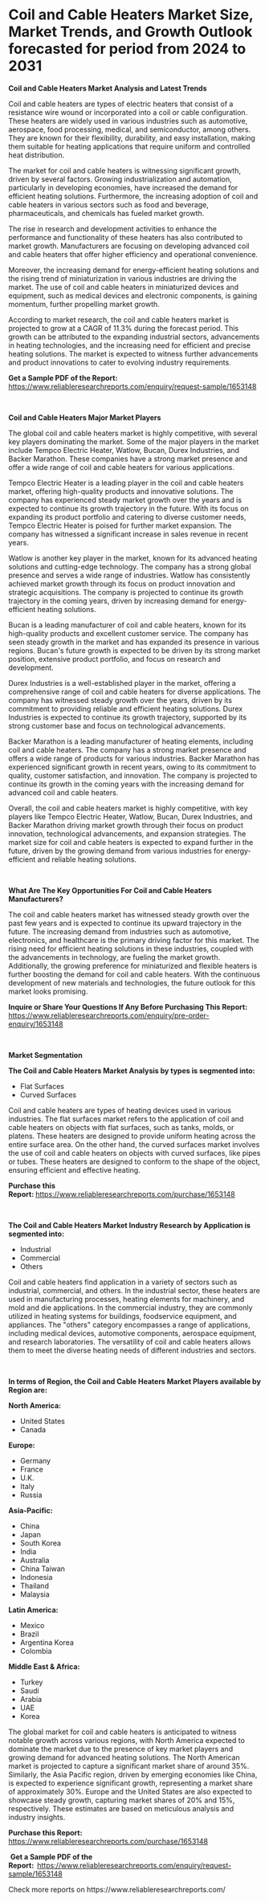 <p><h1>Coil and Cable Heaters Market Size, Market Trends, and Growth Outlook forecasted for period from 2024 to 2031</h1></p><p><strong>Coil and Cable Heaters Market Analysis and Latest Trends</strong></p>
<p><p>Coil and cable heaters are types of electric heaters that consist of a resistance wire wound or incorporated into a coil or cable configuration. These heaters are widely used in various industries such as automotive, aerospace, food processing, medical, and semiconductor, among others. They are known for their flexibility, durability, and easy installation, making them suitable for heating applications that require uniform and controlled heat distribution.</p><p>The market for coil and cable heaters is witnessing significant growth, driven by several factors. Growing industrialization and automation, particularly in developing economies, have increased the demand for efficient heating solutions. Furthermore, the increasing adoption of coil and cable heaters in various sectors such as food and beverage, pharmaceuticals, and chemicals has fueled market growth.</p><p>The rise in research and development activities to enhance the performance and functionality of these heaters has also contributed to market growth. Manufacturers are focusing on developing advanced coil and cable heaters that offer higher efficiency and operational convenience.</p><p>Moreover, the increasing demand for energy-efficient heating solutions and the rising trend of miniaturization in various industries are driving the market. The use of coil and cable heaters in miniaturized devices and equipment, such as medical devices and electronic components, is gaining momentum, further propelling market growth.</p><p>According to market research, the coil and cable heaters market is projected to grow at a CAGR of 11.3% during the forecast period. This growth can be attributed to the expanding industrial sectors, advancements in heating technologies, and the increasing need for efficient and precise heating solutions. The market is expected to witness further advancements and product innovations to cater to evolving industry requirements.</p></p>
<p><strong>Get a Sample PDF of the Report:&nbsp;</strong> <a href="https://www.reliableresearchreports.com/enquiry/request-sample/1653148">https://www.reliableresearchreports.com/enquiry/request-sample/1653148</a></p>
<p>&nbsp;</p>
<p><strong>Coil and Cable Heaters Major Market Players</strong></p>
<p><p>The global coil and cable heaters market is highly competitive, with several key players dominating the market. Some of the major players in the market include Tempco Electric Heater, Watlow, Bucan, Durex Industries, and Backer Marathon. These companies have a strong market presence and offer a wide range of coil and cable heaters for various applications.</p><p>Tempco Electric Heater is a leading player in the coil and cable heaters market, offering high-quality products and innovative solutions. The company has experienced steady market growth over the years and is expected to continue its growth trajectory in the future. With its focus on expanding its product portfolio and catering to diverse customer needs, Tempco Electric Heater is poised for further market expansion. The company has witnessed a significant increase in sales revenue in recent years.</p><p>Watlow is another key player in the market, known for its advanced heating solutions and cutting-edge technology. The company has a strong global presence and serves a wide range of industries. Watlow has consistently achieved market growth through its focus on product innovation and strategic acquisitions. The company is projected to continue its growth trajectory in the coming years, driven by increasing demand for energy-efficient heating solutions.</p><p>Bucan is a leading manufacturer of coil and cable heaters, known for its high-quality products and excellent customer service. The company has seen steady growth in the market and has expanded its presence in various regions. Bucan's future growth is expected to be driven by its strong market position, extensive product portfolio, and focus on research and development.</p><p>Durex Industries is a well-established player in the market, offering a comprehensive range of coil and cable heaters for diverse applications. The company has witnessed steady growth over the years, driven by its commitment to providing reliable and efficient heating solutions. Durex Industries is expected to continue its growth trajectory, supported by its strong customer base and focus on technological advancements.</p><p>Backer Marathon is a leading manufacturer of heating elements, including coil and cable heaters. The company has a strong market presence and offers a wide range of products for various industries. Backer Marathon has experienced significant growth in recent years, owing to its commitment to quality, customer satisfaction, and innovation. The company is projected to continue its growth in the coming years with the increasing demand for advanced coil and cable heaters.</p><p>Overall, the coil and cable heaters market is highly competitive, with key players like Tempco Electric Heater, Watlow, Bucan, Durex Industries, and Backer Marathon driving market growth through their focus on product innovation, technological advancements, and expansion strategies. The market size for coil and cable heaters is expected to expand further in the future, driven by the growing demand from various industries for energy-efficient and reliable heating solutions.</p></p>
<p>&nbsp;</p>
<p><strong>What Are The Key Opportunities For Coil and Cable Heaters Manufacturers?</strong></p>
<p><p>The coil and cable heaters market has witnessed steady growth over the past few years and is expected to continue its upward trajectory in the future. The increasing demand from industries such as automotive, electronics, and healthcare is the primary driving factor for this market. The rising need for efficient heating solutions in these industries, coupled with the advancements in technology, are fueling the market growth. Additionally, the growing preference for miniaturized and flexible heaters is further boosting the demand for coil and cable heaters. With the continuous development of new materials and technologies, the future outlook for this market looks promising.</p></p>
<p><strong>Inquire or Share Your Questions If Any Before Purchasing This Report:</strong> <a href="https://www.reliableresearchreports.com/enquiry/pre-order-enquiry/1653148">https://www.reliableresearchreports.com/enquiry/pre-order-enquiry/1653148</a></p>
<p>&nbsp;</p>
<p><strong>Market Segmentation</strong></p>
<p><strong>The Coil and Cable Heaters Market Analysis by types is segmented into:</strong></p>
<p><ul><li>Flat Surfaces</li><li>Curved Surfaces</li></ul></p>
<p><p>Coil and cable heaters are types of heating devices used in various industries. The flat surfaces market refers to the application of coil and cable heaters on objects with flat surfaces, such as tanks, molds, or platens. These heaters are designed to provide uniform heating across the entire surface area. On the other hand, the curved surfaces market involves the use of coil and cable heaters on objects with curved surfaces, like pipes or tubes. These heaters are designed to conform to the shape of the object, ensuring efficient and effective heating.</p></p>
<p><strong>Purchase this Report:&nbsp;</strong><a href="https://www.reliableresearchreports.com/purchase/1653148">https://www.reliableresearchreports.com/purchase/1653148</a></p>
<p>&nbsp;</p>
<p><strong>The Coil and Cable Heaters Market Industry Research by Application is segmented into:</strong></p>
<p><ul><li>Industrial</li><li>Commercial</li><li>Others</li></ul></p>
<p><p>Coil and cable heaters find application in a variety of sectors such as industrial, commercial, and others. In the industrial sector, these heaters are used in manufacturing processes, heating elements for machinery, and mold and die applications. In the commercial industry, they are commonly utilized in heating systems for buildings, foodservice equipment, and appliances. The "others" category encompasses a range of applications, including medical devices, automotive components, aerospace equipment, and research laboratories. The versatility of coil and cable heaters allows them to meet the diverse heating needs of different industries and sectors.</p></p>
<p>&nbsp;</p>
<p><strong>In terms of Region, the Coil and Cable Heaters Market Players available by Region are:</strong></p>
<p>
    <p> <strong> North America: </strong>
        <ul>
            <li>United States</li>
            <li>Canada</li>
        </ul>
        </p> 
    <p> <strong> Europe: </strong>
        <ul>
            <li>Germany</li>
            <li>France</li>
            <li>U.K.</li>
            <li>Italy</li>
            <li>Russia</li>
        </ul>
        </p> 
    <p> <strong> Asia-Pacific: </strong>
        <ul>
            <li>China</li>
            <li>Japan</li>
            <li>South Korea</li>
            <li>India</li>
            <li>Australia</li>
            <li>China Taiwan</li>
            <li>Indonesia</li>
            <li>Thailand</li>
            <li>Malaysia</li>
        </ul>
        </p> 
    <p> <strong> Latin America: </strong>
        <ul>
            <li>Mexico</li>
            <li>Brazil</li>
            <li>Argentina Korea</li>
            <li>Colombia</li>
        </ul>
        </p> 
    <p> <strong> Middle East & Africa: </strong>
        <ul>
            <li>Turkey</li>
            <li>Saudi</li>
            <li>Arabia</li>
            <li>UAE</li>
            <li>Korea</li>
        </ul>
    </p>
    </p>
<p><p>The global market for coil and cable heaters is anticipated to witness notable growth across various regions, with North America expected to dominate the market due to the presence of key market players and growing demand for advanced heating solutions. The North American market is projected to capture a significant market share of around 35%. Similarly, the Asia Pacific region, driven by emerging economies like China, is expected to experience significant growth, representing a market share of approximately 30%. Europe and the United States are also expected to showcase steady growth, capturing market shares of 20% and 15%, respectively. These estimates are based on meticulous analysis and industry insights.</p></p>
<p><strong>Purchase this Report: </strong><a href="https://www.reliableresearchreports.com/purchase/1653148">https://www.reliableresearchreports.com/purchase/1653148</a></p>
<p>&nbsp;<strong>Get a Sample PDF of the Report:&nbsp;&nbsp;</strong><a href="https://www.reliableresearchreports.com/enquiry/request-sample/1653148">https://www.reliableresearchreports.com/enquiry/request-sample/1653148</a></p>
<p><strong></strong></p>
<p>Check more reports on https://www.reliableresearchreports.com/</p>